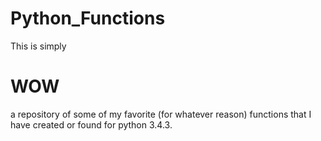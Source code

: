 # Python_Functions
This is simply <h1> WOW </h1> a repository of some of my favorite (for whatever reason) functions that I have created or found for python 3.4.3. 
